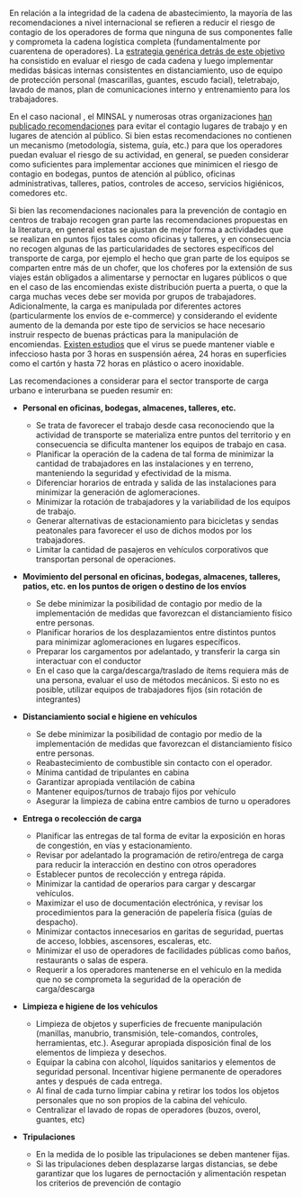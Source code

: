 En relación a la integridad de la cadena de abastecimiento, la mayoría de las recomendaciones a nivel internacional se refieren a reducir el riesgo de contagio de los operadores de forma que ninguna de sus componentes falle y comprometa la cadena logística completa (fundamentalmente por cuarentena de operadores). La [estrategia genérica detrás de este objetivo](https://www.gov.uk/government/publications/coronavirus-covid-19-safer-transport-guidance-for-operators/coronavirus-covid-19-safer-transport-guidance-for-operators) ha consistido en evaluar el riesgo de cada cadena y luego implementar medidas básicas internas consistentes en distanciamiento, uso de equipo de protección personal (mascarillas, guantes, escudo facial), teletrabajo, lavado de manos, plan de comunicaciones interno y entrenamiento para los trabajadores. 

En el caso nacional , el MINSAL y numerosas otras organizaciones [han publicado recomendaciones](https://www.minsal.cl/wp-content/uploads/2020/04/Recomendaciones-de-actuacion-en-lugares-de-trabajo.pdf) para evitar el contagio lugares de trabajo y en lugares de atención al público. Si bien estas recomendaciones no contienen un mecanismo (metodología, sistema, guía, etc.) para que los operadores puedan evaluar el riesgo de su actividad, en general, se pueden considerar como suficientes para implementar acciones que minimicen el riesgo de contagio en bodegas, puntos de atención al público, oficinas administrativas, talleres, patios, controles de acceso, servicios higiénicos, comedores etc.

Si bien las recomendaciones nacionales para la prevención de contagio en centros de trabajo recogen gran parte las recomendaciones propuestas en la literatura, en general estas se ajustan de mejor forma a actividades que se realizan en puntos fijos tales como oficinas y talleres, y en consecuencia no recogen algunas de las particularidades de sectores específicos del transporte de carga, por ejemplo el hecho que gran parte de los equipos se comparten entre más de un chofer, que los choferes por la extensión de sus viajes están obligados a alimentarse y pernoctar en lugares públicos o que en el caso de las encomiendas existe distribución puerta a puerta, o que la carga muchas veces debe ser movida por grupos de trabajadores. Adicionalmente, la carga es manipulada por diferentes actores (particularmente los envíos de e-commerce) y considerando el evidente aumento de la demanda por este tipo de servicios se hace necesario instruir respecto de buenas prácticas para la manipulación de encomiendas. [Existen estudios](https://www.nejm.org/doi/full/10.1056/NEJMc2004973)  que el virus se puede mantener viable e infeccioso hasta por 3 horas en suspensión aérea, 24 horas en superficies como el cartón y hasta 72 horas en plástico o acero inoxidable.

Las recomendaciones a considerar para el sector transporte de carga urbano e interurbana se pueden resumir en:

-	**Personal en oficinas, bodegas, almacenes, talleres, etc.**

    -	Se trata de favorecer el trabajo desde casa reconociendo que la actividad de transporte se materializa entre puntos del territorio y en consecuencia se dificulta mantener los equipos de trabajo en casa.
    -	Planificar la operación de la cadena de tal forma de minimizar la cantidad de trabajadores en las instalaciones y en terreno, manteniendo la seguridad y efectividad de la misma.
    -	Diferenciar horarios de entrada y salida de las instalaciones para minimizar la generación de aglomeraciones.
    -	Minimizar la rotación de trabajadores y la variabilidad de los equipos de trabajo.
    -	Generar alternativas de estacionamiento para bicicletas y sendas peatonales para favorecer el uso de dichos modos por los trabajadores.
    -	Limitar la cantidad de pasajeros en vehículos corporativos que transportan personal de operaciones.
  
-	**Movimiento del personal en oficinas, bodegas, almacenes, talleres, patios, etc. en los puntos de origen o destino de los envíos**

    -	Se debe minimizar la posibilidad de contagio por medio de la implementación de medidas que favorezcan el distanciamiento físico entre personas.
    -	Planificar horarios de los desplazamientos entre distintos puntos para minimizar aglomeraciones en lugares específicos.
    -	Preparar los cargamentos por adelantado, y transferir la carga sin interactuar con el conductor
    -	En el caso que la carga/descarga/traslado de ítems requiera más de una persona, evaluar el uso de métodos mecánicos. Si esto no es posible, utilizar equipos de trabajadores fijos (sin rotación de integrantes)
  
- **Distanciamiento social e higiene en vehículos**

  -	Se debe minimizar la posibilidad de contagio por medio de la implementación de medidas que favorezcan el distanciamiento físico entre personas.
  -	Reabastecimiento de combustible sin contacto con el operador.
  -	Mínima cantidad de tripulantes en cabina
  -	Garantizar apropiada ventilación de cabina
  -	Mantener equipos/turnos de trabajo fijos por vehículo
  -	Asegurar la limpieza de cabina entre cambios de turno u operadores
  
- **Entrega o recolección de carga**

  -	Planificar las entregas de tal forma de evitar la exposición en horas de congestión, en vías y estacionamiento.
  -	Revisar por adelantado la programación de retiro/entrega de carga para reducir la interacción en destino con otros operadores
  -	Establecer puntos de recolección y entrega rápida.
  -	Minimizar la cantidad de operarios para cargar y descargar vehículos.
  -	Maximizar el uso de documentación electrónica, y revisar los procedimientos para la generación de papelería física (guías de despacho).
  -	Minimizar contactos innecesarios en garitas de seguridad, puertas de acceso, lobbies, ascensores, escaleras, etc.
  -	Minimizar el uso de operadores de facilidades públicas como baños, restaurants o salas de espera.
  -	Requerir a los operadores mantenerse en el vehículo en la medida que no se comprometa la seguridad de la operación de carga/descarga

-	**Limpieza e higiene de los vehículos**

    -	Limpieza de objetos y superficies de frecuente manipulación (manillas, manubrio, transmisión, tele-comandos, controles, herramientas, etc.). Asegurar apropiada disposición final de los elementos de limpieza y desechos.
    -	Equipar la cabina con alcohol, líquidos sanitarios y elementos de seguridad personal. Incentivar higiene permanente de operadores antes y después de cada entrega.
    -	Al final de cada turno limpiar cabina y retirar los todos los objetos personales que no son propios de la cabina del vehículo.
    -	Centralizar el lavado de ropas de operadores (buzos, overol, guantes, etc)
  
- **Tripulaciones**
  -	En la medida de lo posible las tripulaciones se deben mantener fijas.
  -	Si las tripulaciones deben desplazarse largas distancias, se debe garantizar que los lugares de pernoctación y alimentación respetan los criterios de prevención de contagio
